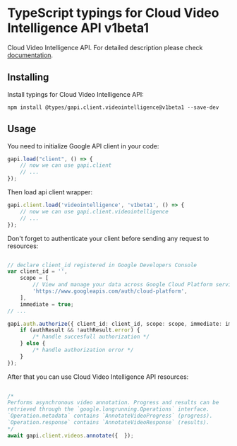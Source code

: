 # TypeScript typings for Cloud Video Intelligence API v1beta1
Cloud Video Intelligence API.
For detailed description please check [documentation](https://cloud.google.com/video-intelligence/docs/).

## Installing

Install typings for Cloud Video Intelligence API:
```
npm install @types/gapi.client.videointelligence@v1beta1 --save-dev
```

## Usage

You need to initialize Google API client in your code:
```typescript
gapi.load("client", () => { 
    // now we can use gapi.client
    // ... 
});
```

Then load api client wrapper:
```typescript
gapi.client.load('videointelligence', 'v1beta1', () => {
    // now we can use gapi.client.videointelligence
    // ... 
});
```

Don't forget to authenticate your client before sending any request to resources:
```typescript

// declare client_id registered in Google Developers Console
var client_id = '',
    scope = [     
        // View and manage your data across Google Cloud Platform services
        'https://www.googleapis.com/auth/cloud-platform',
    ],
    immediate = true;
// ...

gapi.auth.authorize({ client_id: client_id, scope: scope, immediate: immediate }, authResult => {
    if (authResult && !authResult.error) {
        /* handle succesfull authorization */
    } else {
        /* handle authorization error */
    }
});            
```

After that you can use Cloud Video Intelligence API resources:

```typescript 
    
/* 
Performs asynchronous video annotation. Progress and results can be
retrieved through the `google.longrunning.Operations` interface.
`Operation.metadata` contains `AnnotateVideoProgress` (progress).
`Operation.response` contains `AnnotateVideoResponse` (results).  
*/
await gapi.client.videos.annotate({  });
```